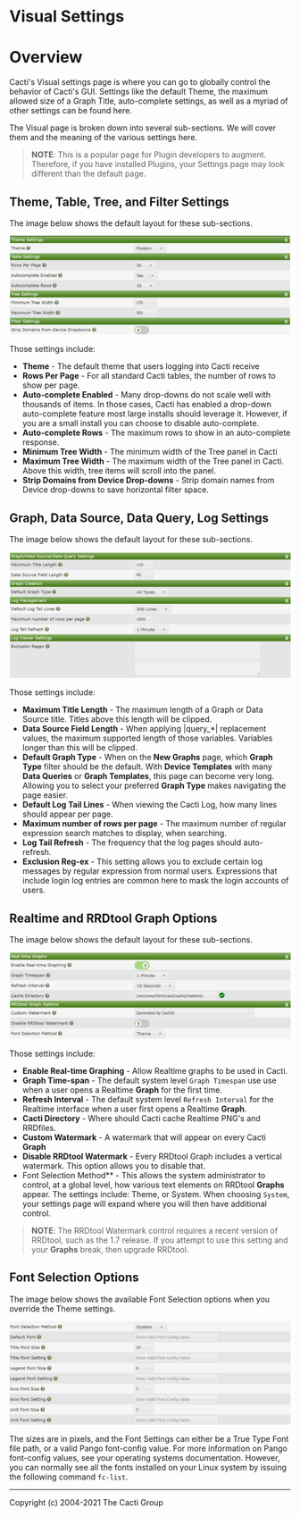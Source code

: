 # Visual Settings

# Overview

Cacti's Visual settings page is where you can go to globally control
the behavior of Cacti's GUI.  Settings like the default Theme, the
maximum allowed size of a Graph Title, auto-complete settings, as well
as a myriad of other settings can be found here.

The Visual page is broken down into several sub-sections.  We will
cover them and the meaning of the various settings here.

> **NOTE**: This is a popular page for Plugin developers to augment.
> Therefore, if you have installed Plugins, your Settings page may
> look different than the default page.

## Theme, Table, Tree, and Filter Settings

The image below shows the default layout for these sub-sections.

![Settings Visual Theme, Table, Tree and Filter](images/settings-visual-1.png)

Those settings include:

- **Theme** - The default theme that users logging into Cacti receive
- **Rows Per Page** - For all standard Cacti tables, the number of rows to
  show per page.
- **Auto-complete Enabled** - Many drop-downs do not scale well with thousands
  of items.  In those cases, Cacti has enabled a drop-down auto-complete feature
  most large installs should leverage it.  However, if you are a small install
  you can choose to disable auto-complete.
- **Auto-complete Rows** - The maximum rows to show in an auto-complete response.
- **Minimum Tree Width** - The minimum width of the Tree panel in Cacti
- **Maximum Tree Width** - The maximum width of the Tree panel in Cacti.  Above
  this width, tree items will scroll into the panel.
- **Strip Domains from Device Drop-downs** - Strip domain names from Device
  drop-downs to save horizontal filter space.

## Graph, Data Source, Data Query, Log Settings

The image below shows the default layout for these sub-sections.

![Graph, Data Source, Data Query, Log Settings](images/settings-visual-2.png)

Those settings include:

- **Maximum Title Length** - The maximum length of a Graph or Data Source title.
  Titles above this length will be clipped.
- **Data Source Field Length** - When applying |query_*| replacement values, the
  maximum supported length of those variables.  Variables longer than this will
  be clipped.
- **Default Graph Type** - When on the **New Graphs** page, which **Graph Type**
  filter should be the default.  With **Device Templates** with many
  **Data Queries** or **Graph Templates**, this page can become very long.
  Allowing you to select your preferred **Graph Type** makes navigating the
  page easier.
- **Default Log Tail Lines** - When viewing the Cacti Log, how many lines should
  appear per page.
- **Maximum number of rows per page** - The maximum number of regular expression
  search matches to display, when searching.
- **Log Tail Refresh** - The frequency that the log pages should auto-refresh.
- **Exclusion Reg-ex** - This setting allows you to exclude certain log messages
  by regular expression from normal users.  Expressions that include login
  log entries are common here to mask the login accounts of users.

## Realtime and RRDtool Graph Options

The image below shows the default layout for these sub-sections.

![Realtime and RRDtool Graph Options](images/settings-visual-3.png)

Those settings include:

- **Enable Real-time Graphing** - Allow Realtime graphs to be used in Cacti.
- **Graph Time-span** - The default system level `Graph Timespan` use use
  when a user opens a Realtime **Graph** for the first time.
- **Refresh Interval** - The default system level `Refresh Interval` for
  the Realtime interface when a user first opens a Realtime **Graph**.
- **Cacti Directory** - Where should Cacti cache Realtime PNG's and
  RRDfiles.
- **Custom Watermark** - A watermark that will appear on every Cacti
  **Graph**
- **Disable RRDtool Watermark** - Every RRDtool Graph includes a vertical
  watermark.  This option allows you to disable that.
- Font Selection Method** - This allows the system administrator to
  control, at a global level, how various text elements on RRDtool
  **Graphs** appear.  The settings include: Theme, or System.  When
  choosing `System`, your settings page will expand where you will
  then have additional control.

> **NOTE**: The RRDtool Watermark control requires a recent version of
> RRDtool, such as the 1.7 release.  If you attempt to use this setting
> and your **Graphs** break, then upgrade RRDtool.

## Font Selection Options

The image below shows the available Font Selection options when you
override the Theme settings.

![Font Selection Options](images/settings-visual-4.png)

The sizes are in pixels, and the Font Settings can either be a
True Type Font file path, or a valid Pango font-config value.
For more information on Pango font-config values, see your
operating systems documentation.  However, you can normally
see all the fonts installed on your Linux system by issuing
the following command `fc-list`.


---
<copy>Copyright (c) 2004-2021 The Cacti Group</copy>

